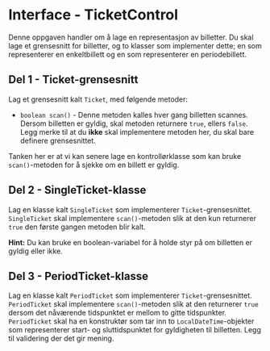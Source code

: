 # Interface - TicketControl

Denne oppgaven handler om å lage en representasjon av billetter. Du skal lage et grensesnitt for billetter, og to klasser som implementer dette; en som representerer en enkeltbillett og en som representerer en periodebillett.

## Del 1 - Ticket-grensesnitt

Lag et grensesnitt kalt `Ticket`, med følgende metoder:

- `boolean scan()` - Denne metoden kalles hver gang billetten scannes. Dersom billetten er gyldig, skal metoden returnere `true`, ellers `false`. Legg merke til at du **ikke** skal implementere metoden her, du skal bare definere grensesnittet.

Tanken her er at vi kan senere lage en kontrollørklasse som kan bruke `scan()`-metoden for å sjekke om en billett er gyldig.

## Del 2 - SingleTicket-klasse

Lag en klasse kalt `SingleTicket` som implementerer `Ticket`-grensesnittet. `SingleTicket` skal implementere `scan()`-metoden slik at den kun returnerer `true` den første gangen metoden blir kalt.

**Hint:** Du kan bruke en boolean-variabel for å holde styr på om billetten er gyldig eller ikke.

## Del 3 - PeriodTicket-klasse

Lag en klasse kalt `PeriodTicket` som implementerer `Ticket`-grensesnittet. `PeriodTicket` skal implementere `scan()`-metoden slik at den returnerer `true` dersom det nåværende tidspunktet er mellom to gitte tidspunkter. `PeriodTicket` skal ha en konstruktør som tar inn to `LocalDateTime`-objekter som representerer start- og sluttidspunktet for gyldigheten til billetten. Legg til validering der det gir mening.
